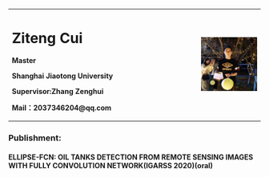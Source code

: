 <table border="0">
  <tr>
    <td width="75%">
      <h1>Ziteng Cui</h1>
      <p><b>Master</b></p>
      <p><b>Shanghai Jiaotong University</b></p>
      <p><b>Supervisor:Zhang Zenghui</b></p>
      <p><b>Mail：2037346204@qq.com</b></p>  
    </td>
    <td width="25%">
      <img src="cui.jpg" width="100%">      
    </td>
  </tr>
</table>

### Publishment:
#### ELLIPSE-FCN: OIL TANKS DETECTION FROM REMOTE SENSING IMAGES WITH FULLY CONVOLUTION NETWORK(IGARSS 2020)(oral)

